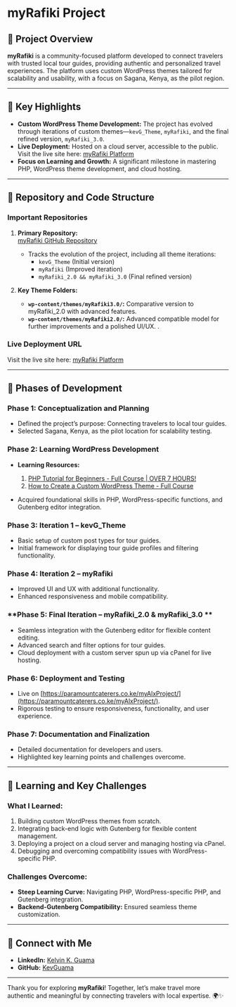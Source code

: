 # myRafiki Project  

## 🚀 Project Overview  

**myRafiki** is a community-focused platform developed to connect travelers with trusted local tour guides, providing authentic and personalized travel experiences. The platform uses custom WordPress themes tailored for scalability and usability, with a focus on Sagana, Kenya, as the pilot region.  

---

## 🌟 Key Highlights  

- **Custom WordPress Theme Development:** The project has evolved through iterations of custom themes—`kevG_Theme`, `myRafiki`, and the final refined version, `myRafiki_3.0`.  
- **Live Deployment:** Hosted on a cloud server, accessible to the public. Visit the live site here: [myRafiki Platform](https://paramountcaterers.co.ke/myAlxProject/)   
- **Focus on Learning and Growth:** A significant milestone in mastering PHP, WordPress theme development, and cloud hosting.  

---

## 📂 Repository and Code Structure  

### **Important Repositories**  

1. **Primary Repository:**  
   [myRafiki GitHub Repository](https://github.com/KevGuama/myRafiki/tree/main/wp-content/themes/kevG_Theme)  
   - Tracks the evolution of the project, including all theme iterations:  
     - `kevG_Theme` (Initial version)  
     - `myRafiki` (Improved iteration)  
     - `myRafiki_2.0 && myRafiki_3.0` (Final refined version)  

2. **Key Theme Folders:**  
   - **`wp-content/themes/myRafiki3.0/`:** Comparative version to myRafiki_2.0 with advanced features. 
   - **`wp-content/themes/myRafiki2.0/`:** Advanced compatible model for further improvements and a polished UI/UX. .  

### **Live Deployment URL**  
Visit the live site here: [myRafiki Platform](https://paramountcaterers.co.ke/myAlxProject/)  

---

## 🔨 Phases of Development  

### **Phase 1: Conceptualization and Planning**  
- Defined the project’s purpose: Connecting travelers to local tour guides.  
- Selected Sagana, Kenya, as the pilot location for scalability testing.  

### **Phase 2: Learning WordPress Development**  
- **Learning Resources:**  
  1. [PHP Tutorial for Beginners - Full Course | OVER 7 HOURS!](https://youtu.be/t0syDUSbdfE?si=6jtdtz8gJOSvgval)  
  2. [How to Create a Custom WordPress Theme - Full Course](https://youtu.be/-h7gOJbIpmo?si=vZrcyUCiLMpaKe-X)  

- Acquired foundational skills in PHP, WordPress-specific functions, and Gutenberg editor integration.  

### **Phase 3: Iteration 1 – kevG_Theme**  
- Basic setup of custom post types for tour guides.  
- Initial framework for displaying tour guide profiles and filtering functionality.  

### **Phase 4: Iteration 2 – myRafiki**  
- Improved UI and UX with additional functionality.  
- Enhanced responsiveness and mobile compatibility.  

### **Phase 5: Final Iteration – myRafiki_2.0 & myRafiki_3.0 **  
- Seamless integration with the Gutenberg editor for flexible content editing.  
- Advanced search and filter options for tour guides.  
- Cloud deployment with a custom server spun up via cPanel for live hosting.  

### **Phase 6: Deployment and Testing**  
- Live on [https://paramountcaterers.co.ke/myAlxProject/](https://paramountcaterers.co.ke/myAlxProject/).  
- Rigorous testing to ensure responsiveness, functionality, and user experience.  

### **Phase 7: Documentation and Finalization**  
- Detailed documentation for developers and users.  
- Highlighted key learning points and challenges overcome.  

---

## 📘 Learning and Key Challenges  

### **What I Learned:**  
1. Building custom WordPress themes from scratch.  
2. Integrating back-end logic with Gutenberg for flexible content management.  
3. Deploying a project on a cloud server and managing hosting via cPanel.  
4. Debugging and overcoming compatibility issues with WordPress-specific PHP.  

### **Challenges Overcome:**  
- **Steep Learning Curve:** Navigating PHP, WordPress-specific PHP, and Gutenberg integration.  
- **Backend-Gutenberg Compatibility:** Ensured seamless theme customization.  

---

## 🤝 Connect with Me  

- **LinkedIn:** [Kelvin K. Guama](https://www.linkedin.com/in/kelvin-k-guama)  
- **GitHub:** [KevGuama](https://github.com/KevGuama)  

---

Thank you for exploring **myRafiki**! Together, let’s make travel more authentic and meaningful by connecting travelers with local expertise. 🌍✨
